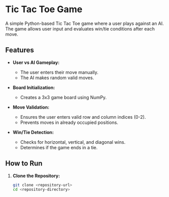 # Tic Tac Toe Game

A simple Python-based Tic Tac Toe game where a user plays against an AI. The game allows user input and evaluates win/tie conditions after each move.

## Features

- **User vs AI Gameplay:**
  - The user enters their move manually.
  - The AI makes random valid moves.

- **Board Initialization:**
  - Creates a 3x3 game board using NumPy.

- **Move Validation:**
  - Ensures the user enters valid row and column indices (0-2).
  - Prevents moves in already occupied positions.

- **Win/Tie Detection:**
  - Checks for horizontal, vertical, and diagonal wins.
  - Determines if the game ends in a tie.

## How to Run

1. **Clone the Repository:**

   ```bash
   git clone <repository-url>
   cd <repository-directory>
